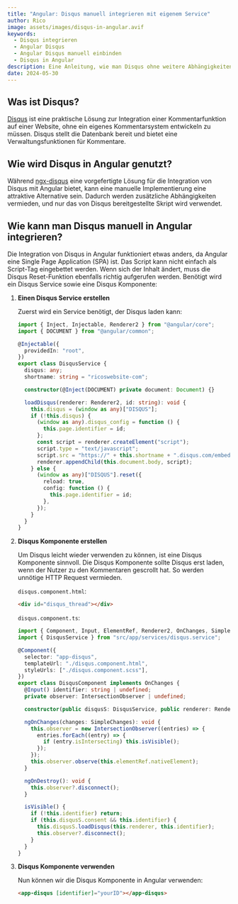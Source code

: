 ```yaml
---
title: "Angular: Disqus manuell integrieren mit eigenem Service"
author: Rico
image: assets/images/disqus-in-angular.avif
keywords:
  - Disqus integrieren
  - Angular Disqus
  - Angular Disqus manuell einbinden
  - Disqus in Angular
description: Eine Anleitung, wie man Disqus ohne weitere Abhängigkeiten in Angular einbetten kann.
date: 2024-05-30
---
```


## Was ist Disqus?

[Disqus](https://disqus.com/) ist eine praktische Lösung zur Integration einer Kommentarfunktion auf einer Website, ohne ein eigenes Kommentarsystem entwickeln zu müssen. Disqus stellt die Datenbank bereit und bietet eine Verwaltungsfunktionen für Kommentare.

## Wie wird Disqus in Angular genutzt?

Während [ngx-disqus](https://github.com/MurhafSousli/ngx-disqus) eine vorgefertigte Lösung für die Integration von Disqus mit Angular bietet, kann eine manuelle Implementierung eine attraktive Alternative sein. Dadurch werden zusätzliche Abhängigkeiten vermieden, und nur das von Disqus bereitgestellte Skript wird verwendet.

## Wie kann man Disqus manuell in Angular integrieren?

Die Integration von Disqus in Angular funktioniert etwas anders, da Angular eine Single Page Application (SPA) ist. Das Script kann nicht einfach als Script-Tag eingebettet werden. Wenn sich der Inhalt ändert, muss die Disqus Reset-Funktion ebenfalls richtig aufgerufen werden. Benötigt wird ein Disqus Service sowie eine Disqus Komponente:

1.  **Einen Disqus Service erstellen**

    Zuerst wird ein Service benötigt, der Disqus laden kann:

    ```typescript
    import { Inject, Injectable, Renderer2 } from "@angular/core";
    import { DOCUMENT } from "@angular/common";

    @Injectable({
      providedIn: "root",
    })
    export class DisqusService {
      disqus: any;
      shortname: string = "ricoswebsite-com";

      constructor(@Inject(DOCUMENT) private document: Document) {}

      loadDisqus(renderer: Renderer2, id: string): void {
        this.disqus = (window as any)["DISQUS"];
        if (!this.disqus) {
          (window as any).disqus_config = function () {
            this.page.identifier = id;
          };
          const script = renderer.createElement("script");
          script.type = "text/javascript";
          script.src = "https://" + this.shortname + ".disqus.com/embed.js";
          renderer.appendChild(this.document.body, script);
        } else {
          (window as any)["DISQUS"].reset({
            reload: true,
            config: function () {
              this.page.identifier = id;
            },
          });
        }
      }
    }
    ```

2.  **Disqus Komponente erstellen**

    Um Disqus leicht wieder verwenden zu können, ist eine Disqus Komponente sinnvoll. Die Disqus Komponente sollte Disqus erst laden, wenn der Nutzer zu den Kommentaren gescrollt hat. So werden unnötige HTTP Request vermieden.

    `disqus.component.html`:

    ```html
    <div id="disqus_thread"></div>
    ```

    `disqus.component.ts`:

    ```typescript
    import { Component, Input, ElementRef, Renderer2, OnChanges, SimpleChanges } from "@angular/core";
    import { DisqusService } from "src/app/services/disqus.service";

    @Component({
      selector: "app-disqus",
      templateUrl: "./disqus.component.html",
      styleUrls: ["./disqus.component.scss"],
    })
    export class DisqusComponent implements OnChanges {
      @Input() identifier: string | undefined;
      private observer: IntersectionObserver | undefined;

      constructor(public disqusS: DisqusService, public renderer: Renderer2, private elementRef: ElementRef) {}

      ngOnChanges(changes: SimpleChanges): void {
        this.observer = new IntersectionObserver((entries) => {
          entries.forEach((entry) => {
            if (entry.isIntersecting) this.isVisible();
          });
        });
        this.observer.observe(this.elementRef.nativeElement);
      }

      ngOnDestroy(): void {
        this.observer?.disconnect();
      }

      isVisible() {
        if (!this.identifier) return;
        if (this.disqusS.consent && this.identifier) {
          this.disqusS.loadDisqus(this.renderer, this.identifier);
          this.observer?.disconnect();
        }
      }
    }
    ```

3.  **Disqus Komponente verwenden**

    Nun können wir die Disqus Komponente in Angular verwenden:

    ```html
    <app-disqus [identifier]="yourID"></app-disqus>
    ```
